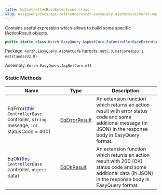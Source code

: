 ```yaml
---
title: EqControllerBaseExtentions class
slug: easyquery/docs/api-reference/korzh-easyquery-aspnetcore/korzh-easyquery-aspnetcore-namespace/eqcontrollerbaseextentions-class
---
```



Contains useful expression which allows to build some specific IActionResult objects.
```csharp
public static class Korzh.EasyQuery.AspNetCore.EqControllerBaseExtentions

```
Package: `Korzh.EasyQuery.AspNetCore` (targets: `net5.0`, `netcoreapp3.1`, `netstandard2.0`)

Assembly: `Korzh.EasyQuery.AspNetCore.dll`

### Static Methods

| Name | Type | Description | 
| --- | --- | --- | 
| EqError(<span style='color: blue'>this</span> `ControllerBase` controller, `string` message, `int` statusCode = 400) | [EqErrorResult](/api-reference/korzh-easyquery-aspnetcore/korzh-easyquery-aspnetcore-namespace/eqerrorresult-class) | An extension function which returns an action result with error status code  and some additional message (in JSON) in the response body in EasyQuery format. | 
| EqOk(<span style='color: blue'>this</span> `ControllerBase` controller, `object` data) | [EqOkResult](/api-reference/korzh-easyquery-aspnetcore/korzh-easyquery-aspnetcore-namespace/eqokresult-class) | An extension function which returns an action result with 200 (OK) status code  and some additional data (in JSON) in the response body in EasyQuery format. |
